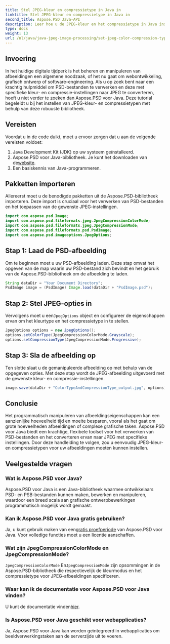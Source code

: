 ```yaml
---
title: Stel JPEG-kleur en compressietype in Java in
linktitle: Stel JPEG-kleur en compressietype in Java in
second_title: Aspose.PSD Java-API
description: Leer hoe u de JPEG-kleur en het compressietype in Java instelt met behulp van Aspose.PSD. Deze stapsgewijze handleiding maakt beeldverwerking eenvoudig en efficiënt.
type: docs
weight: 13
url: /nl/java/java-jpeg-image-processing/set-jpeg-color-compression-type-java/
---
```

## Invoering
In het huidige digitale tijdperk is het beheren en manipuleren van afbeeldingen een algemene noodzaak, of het nu gaat om webontwikkeling, grafisch ontwerp of software-engineering. Als u op zoek bent naar een krachtig hulpmiddel om PSD-bestanden te verwerken en deze met specifieke kleur- en compressie-instellingen naar JPEG te converteren, hoeft u niet verder te zoeken dan Aspose.PSD voor Java. Deze tutorial begeleidt u bij het instellen van JPEG-kleur- en compressietypen met behulp van deze robuuste bibliotheek.
## Vereisten
Voordat u in de code duikt, moet u ervoor zorgen dat u aan de volgende vereisten voldoet:
1. Java Development Kit (JDK) op uw systeem geïnstalleerd.
2. Aspose.PSD voor Java-bibliotheek. Je kunt het downloaden van de[website](https://releases.aspose.com/psd/java/).
3. Een basiskennis van Java-programmeren.
## Pakketten importeren
Allereerst moet u de benodigde pakketten uit de Aspose.PSD-bibliotheek importeren. Deze import is cruciaal voor het verwerken van PSD-bestanden en het toepassen van de gewenste JPEG-instellingen.
```java
import com.aspose.psd.Image;
import com.aspose.psd.fileformats.jpeg.JpegCompressionColorMode;
import com.aspose.psd.fileformats.jpeg.JpegCompressionMode;
import com.aspose.psd.fileformats.psd.PsdImage;
import com.aspose.psd.imageoptions.JpegOptions;
```
## Stap 1: Laad de PSD-afbeelding
Om te beginnen moet u uw PSD-afbeelding laden. Deze stap omvat het opgeven van de map waarin uw PSD-bestand zich bevindt en het gebruik van de Aspose.PSD-bibliotheek om de afbeelding te laden.
```java
String dataDir = "Your Document Directory";
PsdImage image = (PsdImage) Image.load(dataDir + "PsdImage.psd");
```
## Stap 2: Stel JPEG-opties in
 Vervolgens moet u een`JpegOptions` object en configureer de eigenschappen ervan om het kleurtype en het compressietype in te stellen. 
```java
JpegOptions options = new JpegOptions();
options.setColorType(JpegCompressionColorMode.Grayscale);
options.setCompressionType(JpegCompressionMode.Progressive);
```
## Stap 3: Sla de afbeelding op
Ten slotte slaat u de gemanipuleerde afbeelding op met behulp van de opgegeven opties. Met deze stap wordt de JPEG-afbeelding uitgevoerd met de gewenste kleur- en compressie-instellingen.
```java
image.save(dataDir + "ColorTypeAndCompressionType_output.jpg", options);
```
## Conclusie
Het programmatisch manipuleren van afbeeldingseigenschappen kan een aanzienlijke hoeveelheid tijd en moeite besparen, vooral als het gaat om grote hoeveelheden afbeeldingen of complexe grafische taken. Aspose.PSD voor Java biedt een krachtige, flexibele toolset voor het verwerken van PSD-bestanden en het converteren ervan naar JPEG met specifieke instellingen. Door deze handleiding te volgen, zou u eenvoudig JPEG-kleur- en compressietypen voor uw afbeeldingen moeten kunnen instellen.
## Veelgestelde vragen
### Wat is Aspose.PSD voor Java?
Aspose.PSD voor Java is een Java-bibliotheek waarmee ontwikkelaars PSD- en PSB-bestanden kunnen maken, bewerken en manipuleren, waardoor een breed scala aan grafische ontwerpbewerkingen programmatisch mogelijk wordt gemaakt.
### Kan ik Aspose.PSD voor Java gratis gebruiken?
 Ja, u kunt gebruik maken van een[gratis proefperiode](https://releases.aspose.com/) van Aspose.PSD voor Java. Voor volledige functies moet u een licentie aanschaffen.
### Wat zijn JpegCompressionColorMode en JpegCompressionMode?
`JpegCompressionColorMode` En`JpegCompressionMode` zijn opsommingen in de Aspose.PSD-bibliotheek die respectievelijk de kleurmodus en het compressietype voor JPEG-afbeeldingen specificeren.
### Waar kan ik de documentatie voor Aspose.PSD voor Java vinden?
 U kunt de documentatie vinden[hier](https://reference.aspose.com/psd/java/).
### Is Aspose.PSD voor Java geschikt voor webapplicaties?
Ja, Aspose.PSD voor Java kan worden geïntegreerd in webapplicaties om beeldverwerkingstaken aan de serverzijde uit te voeren.